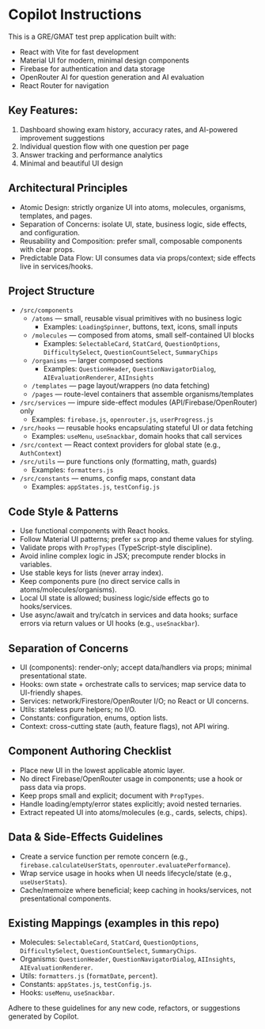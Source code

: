 # Copilot Instructions

<!-- Use this file to provide workspace-specific custom instructions to Copilot. For more details, visit https://code.visualstudio.com/docs/copilot/copilot-customization#_use-a-githubcopilotinstructionsmd-file -->

This is a GRE/GMAT test prep application built with:

- React with Vite for fast development
- Material UI for modern, minimal design components
- Firebase for authentication and data storage
- OpenRouter AI for question generation and AI evaluation
- React Router for navigation

## Key Features:

1. Dashboard showing exam history, accuracy rates, and AI-powered improvement suggestions
2. Individual question flow with one question per page
3. Answer tracking and performance analytics
4. Minimal and beautiful UI design

## Architectural Principles

- Atomic Design: strictly organize UI into atoms, molecules, organisms, templates, and pages.
- Separation of Concerns: isolate UI, state, business logic, side effects, and configuration.
- Reusability and Composition: prefer small, composable components with clear props.
- Predictable Data Flow: UI consumes data via props/context; side effects live in services/hooks.

## Project Structure

- `/src/components`
  - `/atoms` — small, reusable visual primitives with no business logic
    - Examples: `LoadingSpinner`, buttons, text, icons, small inputs
  - `/molecules` — composed from atoms, small self-contained UI blocks
    - Examples: `SelectableCard`, `StatCard`, `QuestionOptions`, `DifficultySelect`, `QuestionCountSelect`, `SummaryChips`
  - `/organisms` — larger composed sections
    - Examples: `QuestionHeader`, `QuestionNavigatorDialog`, `AIEvaluationRenderer`, `AIInsights`
  - `/templates` — page layout/wrappers (no data fetching)
  - `/pages` — route-level containers that assemble organisms/templates
- `/src/services` — impure side-effect modules (API/Firebase/OpenRouter) only
  - Examples: `firebase.js`, `openrouter.js`, `userProgress.js`
- `/src/hooks` — reusable hooks encapsulating stateful UI or data fetching
  - Examples: `useMenu`, `useSnackbar`, domain hooks that call services
- `/src/context` — React context providers for global state (e.g., `AuthContext`)
- `/src/utils` — pure functions only (formatting, math, guards)
  - Examples: `formatters.js`
- `/src/constants` — enums, config maps, constant data
  - Examples: `appStates.js`, `testConfig.js`

## Code Style & Patterns

- Use functional components with React hooks.
- Follow Material UI patterns; prefer `sx` prop and theme values for styling.
- Validate props with `PropTypes` (TypeScript-style discipline).
- Avoid inline complex logic in JSX; precompute render blocks in variables.
- Use stable keys for lists (never array index).
- Keep components pure (no direct service calls in atoms/molecules/organisms).
- Local UI state is allowed; business logic/side effects go to hooks/services.
- Use async/await and try/catch in services and data hooks; surface errors via return values or UI hooks (e.g., `useSnackbar`).

## Separation of Concerns

- UI (components): render-only; accept data/handlers via props; minimal presentational state.
- Hooks: own state + orchestrate calls to services; map service data to UI-friendly shapes.
- Services: network/Firestore/OpenRouter I/O; no React or UI concerns.
- Utils: stateless pure helpers; no I/O.
- Constants: configuration, enums, option lists.
- Context: cross-cutting state (auth, feature flags), not API wiring.

## Component Authoring Checklist

- Place new UI in the lowest applicable atomic layer.
- No direct Firebase/OpenRouter usage in components; use a hook or pass data via props.
- Keep props small and explicit; document with `PropTypes`.
- Handle loading/empty/error states explicitly; avoid nested ternaries.
- Extract repeated UI into atoms/molecules (e.g., cards, selects, chips).

## Data & Side-Effects Guidelines

- Create a service function per remote concern (e.g., `firebase.calculateUserStats`, `openrouter.evaluatePerformance`).
- Wrap service usage in hooks when UI needs lifecycle/state (e.g., `useUserStats`).
- Cache/memoize where beneficial; keep caching in hooks/services, not presentational components.

## Existing Mappings (examples in this repo)

- Molecules: `SelectableCard`, `StatCard`, `QuestionOptions`, `DifficultySelect`, `QuestionCountSelect`, `SummaryChips`.
- Organisms: `QuestionHeader`, `QuestionNavigatorDialog`, `AIInsights`, `AIEvaluationRenderer`.
- Utils: `formatters.js` (`formatDate`, `percent`).
- Constants: `appStates.js`, `testConfig.js`.
- Hooks: `useMenu`, `useSnackbar`.

Adhere to these guidelines for any new code, refactors, or suggestions generated by Copilot.
